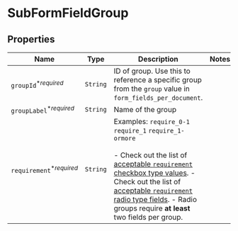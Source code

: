 

# SubFormFieldGroup



## Properties

Name | Type | Description | Notes
------------ | ------------- | ------------- | -------------
| `groupId`<sup>*_required_</sup> | ```String``` |  ID of group. Use this to reference a specific group from the `group` value in `form_fields_per_document`.  |  |
| `groupLabel`<sup>*_required_</sup> | ```String``` |  Name of the group  |  |
| `requirement`<sup>*_required_</sup> | ```String``` |  Examples: `require_0-1` `require_1` `require_1-ormore`<br><br>- Check out the list of [acceptable `requirement` checkbox type values](https://app.hellosign.com/api/reference#CheckboxFieldGrouping). - Check out the list of [acceptable `requirement` radio type fields](https://app.hellosign.com/api/reference#RadioFieldGrouping). - Radio groups require **at least** two fields per group.  |  |




